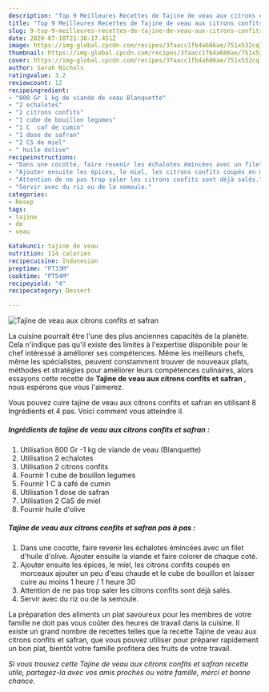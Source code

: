```yaml
---
description: "Top 9 Meilleures Recettes de Tajine de veau aux citrons confits et safran"
title: "Top 9 Meilleures Recettes de Tajine de veau aux citrons confits et safran"
slug: 9-top-9-meilleures-recettes-de-tajine-de-veau-aux-citrons-confits-et-safran
date: 2020-07-10T21:38:17.451Z
image: https://img-global.cpcdn.com/recipes/3faacc1fb4a686ae/751x532cq70/tajine-de-veau-aux-citrons-confits-et-safran-photo-principale-de-la-recette.jpg
thumbnail: https://img-global.cpcdn.com/recipes/3faacc1fb4a686ae/751x532cq70/tajine-de-veau-aux-citrons-confits-et-safran-photo-principale-de-la-recette.jpg
cover: https://img-global.cpcdn.com/recipes/3faacc1fb4a686ae/751x532cq70/tajine-de-veau-aux-citrons-confits-et-safran-photo-principale-de-la-recette.jpg
author: Sarah Nichols
ratingvalue: 3.2
reviewcount: 12
recipeingredient:
- "800 Gr 1 kg de viande de veau Blanquette"
- "2 echalotes"
- "2 citrons confits"
- "1 cube de bouillon legumes"
- "1 C  caf de cumin"
- "1 dose de safran"
- "2 CS de miel"
- " huile dolive"
recipeinstructions:
- "Dans une cocotte, faire revenir les échalotes émincées avec un filet d&#39;huile d&#39;olive. Ajouter ensuite la viande et faire colorer de chaque coté."
- "Ajouter ensuite les épices, le miel, les citrons confits coupés en morceaux ajouter un peu d&#39;eau chaude et le cube de bouillon et laisser cuire au moins 1 heure / 1 heure 30"
- "Attention de ne pas trop saler les citrons confits sont déjà salés."
- "Servir avec du riz ou de la semoule."
categories:
- Resep
tags:
- tajine
- de
- veau

katakunci: tajine de veau 
nutrition: 114 calories
recipecuisine: Indonesian
preptime: "PT33M"
cooktime: "PT54M"
recipeyield: "4"
recipecategory: Dessert

---
```



![Tajine de veau aux citrons confits et safran](https://img-global.cpcdn.com/recipes/3faacc1fb4a686ae/751x532cq70/tajine-de-veau-aux-citrons-confits-et-safran-photo-principale-de-la-recette.jpg)

La cuisine pourrait être l'une des plus anciennes capacités de la planète. Cela n'indique pas qu'il existe des limites à l'expertise disponible pour le chef intéressé à améliorer ses compétences. Même les meilleurs chefs, même les spécialistes, peuvent constamment trouver de nouveaux plats, méthodes et stratégies pour améliorer leurs compétences culinaires, alors essayons cette recette de <strong> Tajine de veau aux citrons confits et safran </strong>, nous espérons que vous l'aimerez.

<!--inarticleads1-->

Vous pouvez cuire tajine de veau aux citrons confits et safran en utilisant 8 Ingrédients et 4 pas. Voici comment vous atteindre il.

##### Ingrédients de tajine de veau aux citrons confits et safran :

1. Utilisation 800 Gr -1 kg de viande de veau (Blanquette)
1. Utilisation 2 echalotes
1. Utilisation 2 citrons confits
1. Fournir 1 cube de bouillon legumes
1. Fournir 1 C à café de cumin
1. Utilisation 1 dose de safran
1. Utilisation 2 CàS de miel
1. Fournir  huile d&#39;olive




<!--inarticleads2-->

##### Tajine de veau aux citrons confits et safran pas à pas :

1. Dans une cocotte, faire revenir les échalotes émincées avec un filet d&#39;huile d&#39;olive. Ajouter ensuite la viande et faire colorer de chaque coté.
1. Ajouter ensuite les épices, le miel, les citrons confits coupés en morceaux ajouter un peu d&#39;eau chaude et le cube de bouillon et laisser cuire au moins 1 heure / 1 heure 30
1. Attention de ne pas trop saler les citrons confits sont déjà salés.
1. Servir avec du riz ou de la semoule.




<!--inarticleads1-->

<p>
La préparation des aliments un plat savoureux pour les membres de votre famille ne doit pas vous coûter des heures de travail dans la cuisine. Il existe un grand nombre de recettes telles que la recette Tajine de veau aux citrons confits et safran, que vous pouvez utiliser pour préparer rapidement un bon plat, bientôt votre famille profitera des fruits de votre travail.
</p>

<p>
<i>Si vous trouvez cette Tajine de veau aux citrons confits et safran recette utile, partagez-la avec vos amis proches ou votre famille, merci et bonne chance.</i>
</p>
